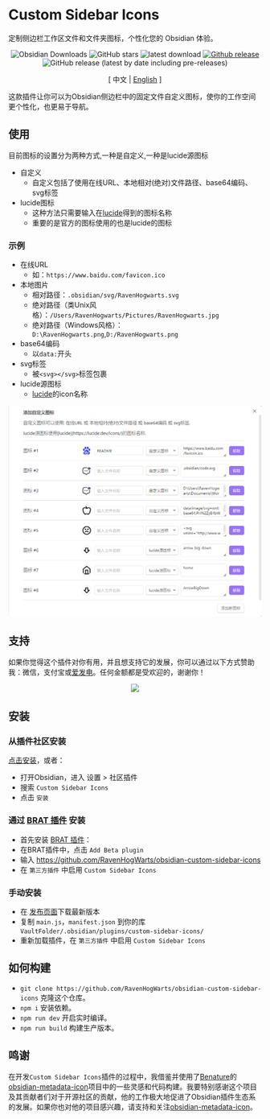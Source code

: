 # Custom Sidebar Icons

定制侧边栏工作区文件和文件夹图标，个性化您的 Obsidian 体验。

<div align="center">

![Obsidian Downloads](https://img.shields.io/badge/dynamic/json?logo=obsidian&color=%23483699&label=downloads&query=%24%5B%22custom-sidebar-icons%22%5D.downloads&url=https%3A%2F%2Fraw.githubusercontent.com%2Fobsidianmd%2Fobsidian-releases%2Fmaster%2Fcommunity-plugin-stats.json) ![GitHub stars](https://img.shields.io/github/stars/RavenHogWarts/obsidian-custom-sidebar-icons?style=flat) ![latest download](https://img.shields.io/github/downloads/RavenHogWarts/obsidian-custom-sidebar-icons/latest/total?style=plastic) 
[![Github release](https://img.shields.io/github/manifest-json/v/RavenHogWarts/obsidian-custom-sidebar-icons?color=blue)](https://github.com/RavenHogWarts/obsidian-custom-sidebar-icons/releases/latest) ![GitHub release (latest by date including pre-releases)](https://img.shields.io/github/v/release/RavenHogWarts/obsidian-custom-sidebar-icons?include_prereleases&label=BRAT%20beta)

[ 中文 | [English](https://github.com/RavenHogWarts/obsidian-custom-sidebar-icons/blob/master/README.md) ]

</div>

这款插件让你可以为Obsidian侧边栏中的固定文件自定义图标，使你的工作空间更个性化，也更易于导航。

## 使用

目前图标的设置分为两种方式,一种是自定义,一种是lucide源图标
- 自定义
  - 自定义包括了使用在线URL、本地相对(绝对)文件路径、base64编码、svg标签
- lucide图标
  - 这种方法只需要输入在[lucide](https://lucide.dev/icons/)得到的图标名称
  - 重要的是官方的图标使用的也是lucide的图标

### 示例
- 在线URL
  - 如：`https://www.baidu.com/favicon.ico`
- 本地图片
  - 相对路径：`.obsidian/svg/RavenHogwarts.svg`
  - 绝对路径（类Unix风格）：`/Users/RavenHogwarts/Pictures/RavenHogwarts.jpg`
  - 绝对路径（Windows风格）：`D:\RavenHogwarts.png`,`D:/RavenHogwarts.png`
- base64编码
  - 以`data:`开头
- svg标签
  - 被`<svg></svg>`标签包裹
- lucide源图标
  - [lucide](https://lucide.dev/icons/)的icon名称

![Usage](attachment/Usage_ZH.png)

## 支持

如果你觉得这个插件对你有用，并且想支持它的发展，你可以通过以下方式赞助我：微信，支付宝或[爱发电](https://afdian.net/a/ravenhogwarts)。任何金额都是受欢迎的，谢谢你！

<p align="center">
<img src="https://s2.loli.net/2024/04/02/4lCUdaSf5bOXEPM.png" width="500px">
</p>

## 安装

### 从插件社区安装

[点击安装](https://obsidian.md/plugins?id=custom-sidebar-icons)，或者：

- 打开Obsidian，进入 设置 > 社区插件
- 搜索 `Custom Sidebar Icons`
- 点击 `安装`

### 通过 [BRAT 插件](https://obsidian.md/plugins?id=obsidian42-brat) 安装

- 首先安装 [BRAT 插件](https://obsidian.md/plugins?id=obsidian42-brat)：
- 在BRAT插件中，点击 `Add Beta plugin`
- 输入 https://github.com/RavenHogWarts/obsidian-custom-sidebar-icons
- 在 `第三方插件` 中启用 `Custom Sidebar Icons`

### 手动安装

- 在 [发布页面](https://github.com/RavenHogWarts/obsidian-custom-sidebar-icons/releases/latest)下载最新版本
- 复制 `main.js`，`manifest.json` 到你的库 `VaultFolder/.obsidian/plugins/custom-sidebar-icons/`
- 重新加载插件，在 `第三方插件` 中启用 `Custom Sidebar Icons`

## 如何构建

- `git clone https://github.com/RavenHogWarts/obsidian-custom-sidebar-icons` 克隆这个仓库。
- `npm i`  安装依赖。
- `npm run dev` 开启实时编译。
- `npm run build` 构建生产版本。

## 鸣谢

在开发`Custom Sidebar Icons`插件的过程中，我借鉴并使用了[Benature](https://github.com/Benature)的[obsidian-metadata-icon](https://github.com/Benature/obsidian-metadata-icon)项目中的一些灵感和代码构建。我要特别感谢这个项目及其贡献者们对于开源社区的贡献，他的工作极大地促进了Obsidian插件生态系的发展。如果你也对他的项目感兴趣，请支持和关注[obsidian-metadata-icon](https://github.com/Benature/obsidian-metadata-icon)。
